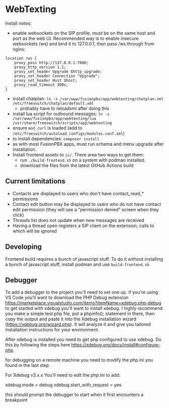 # WebTexting

Install notes:
* enable websockets on the SIP profile, must be on the same host and port as the web UI. Recommended way is to enable insecure websockets (ws) and bind it to 127.0.0.1, then pass /ws through from nginx:
```
location /ws {
    proxy_pass http://127.0.0.1:7080;
    proxy_http_version 1.1;
    proxy_set_header Upgrade $http_upgrade;
    proxy_set_header Connection "Upgrade";
    proxy_set_header Host $host;
    proxy_read_timeout 300s;
}
```
* install chatplan: `ln -s /var/www/fusionpbx/app/webtexting/chatplan.xml /etc/freeswitch/chatplan/default.xml`
  * probably have to reloadxml after doing this
* install lua script for outbound messages: `ln -s /var/www/fusionpbx/app/webtexting/lua /usr/share/freeswitch/scripts/app/webtexting`
* ensure `mod_curl` is loaded (add to `/etc/freeswitch/autoload_configs/modules.conf.xml`)
* to install dependencies: `composer install`
* as with most FusionPBX apps, must run schema and menu upgrade after installation.
* Install frontend assets to `js/`. There area two ways to get them:
  * run `./build-frontend.sh` on a system with podman installed.
  * download the files from the latest GitHub Actions build

## Current limitations
* Contacts are displayed to users who don't have contact_read_* permissions
* Contact edit button may be displayed to users who do not have contact edit permission (they will see a "permission denied" screen when they click)
* Threads list does not update when new messages are received
* Having a thread open registers a SIP client on the extension, calls to which will be ignored


## Developing
Frontend build requires a bunch of javascript stuff. To do it without installing a bunch of javascript stuff, install podman and use `build-frontend.sh`
## Debugger
To add a debugger to the project you'll need to set one up.
if you're using VS Code you'll want to download the PHP Debug extension https://marketplace.visualstudio.com/items?itemName=xdebug.php-debug
to get started with xdebug you'll want to install xdebug.
I highly recommend you make a simple test.php file, put a phpinfo(); statement in there, then copy the output and paste it into the Xdebug installation wizard (https://xdebug.org/wizard.php). 
It will analyze it and give you tailored installation instructions for your environment.

After xdebug is installed you need to get php configured to use xdebug.
Do this by following the steps here https://xdebug.org/docs/install#configure-php

for debugging on a remote machine you need to modify the php.ini you found in the last step.


For Xdebug v3.x.x You'll need to edit the php.ini to add:

xdebug.mode = debug
xdebug.start_with_request = yes

this should prompt the debugger to start when it first encounters a breakpoint


